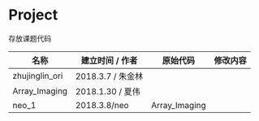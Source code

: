 # Project
存放课题代码

名称|建立时间 / 作者|原始代码 |修改内容
--|--|--|--
zhujinglin_ori  | 2018.3.7 / 朱金林  |   
Array_Imaging  | 2018.1.30 / 夏伟|
neo_1  | 2018.3.8/neo  |  Array_Imaging|
